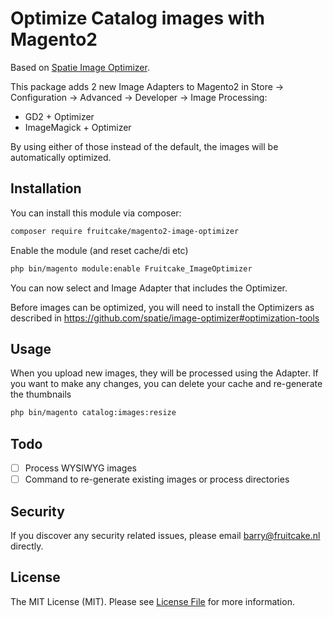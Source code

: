 # Optimize Catalog images with Magento2

Based on [Spatie Image Optimizer](https://github.com/spatie/image-optimizer).

This package adds 2 new Image Adapters to Magento2 in Store -> Configuration -> Advanced -> Developer -> Image Processing:
 - GD2 + Optimizer
 - ImageMagick + Optimizer
 
By using either of those instead of the default, the images will be automatically optimized.

## Installation

You can install this module via composer:

```bash
composer require fruitcake/magento2-image-optimizer
```

Enable the module (and reset cache/di etc)

```bash
php bin/magento module:enable Fruitcake_ImageOptimizer
```

You can now select and Image Adapter that includes the Optimizer.

Before images can be optimized, you will need to install the Optimizers as described in https://github.com/spatie/image-optimizer#optimization-tools

## Usage

When you upload new images, they will be processed using the Adapter. If you want to make any changes, you can delete your cache and re-generate the thumbnails

```bash
php bin/magento catalog:images:resize
```

## Todo

 - [ ] Process WYSIWYG images
 - [ ] Command to re-generate existing images or process directories
 
## Security

If you discover any security related issues, please email barry@fruitcake.nl directly.

## License

The MIT License (MIT). Please see [License File](LICENSE) for more information.
